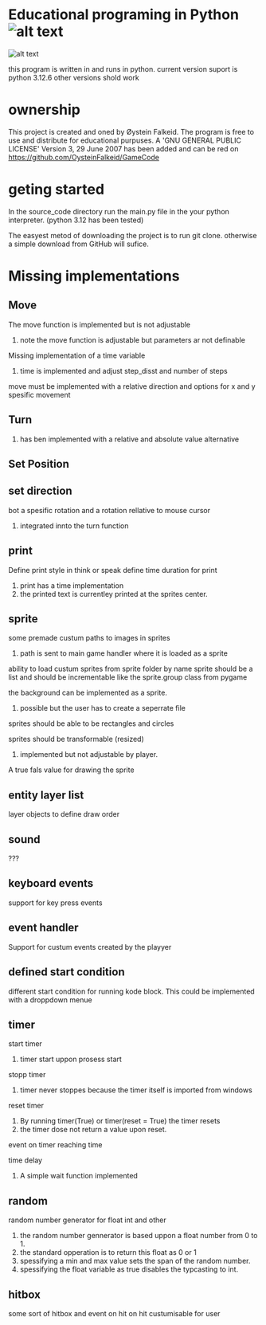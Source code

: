 # Educational programing in Python ![alt text](https://github.com/OysteinFalkeid/GameCode/blob/main/source_code/imports/sprites/icon.png)
![alt text](https://github.com/OysteinFalkeid/GameCode/blob/main/source_code/imports/sprites/Screenshot.png)

this program is written in and runs in python.
current version suport is python 3.12.6 other versions shold work

# ownership
This project is created and oned by Øystein Falkeid.
The program is free to use and distribute for educational purpuses.
A 'GNU GENERAL PUBLIC LICENSE' Version 3, 29 June 2007 has been added and 
can be red on https://github.com/OysteinFalkeid/GameCode

# geting started
In the source_code directory run the main.py file in the your python interpreter. (python 3.12 has been tested)

The easyest metod of downloading the project is to run git clone. otherwise a simple download from GitHub will sufice.

# Missing implementations

## Move

The move function is implemented but is not adjustable
1. note the move function is adjustable but parameters ar not definable

Missing implementation of a time variable
1. time is implemented and adjust step_disst and number of steps

move must be implemented with a relative direction and options for x and y spesific movement


## Turn
1. has ben implemented with a relative and absolute value alternative

## Set Position

## set direction
bot a spesific rotation and a rotation rellative to mouse cursor
1. integrated innto the turn function

## print
Define print style in think or speak
define time duration for print
1. print has a time implementation 
2. the printed text is currentley printed at the sprites center.

## sprite
some premade custum paths to images in sprites
1. path is sent to main game handler where it is loaded as a sprite

ability to load custum sprites from sprite folder by name 
sprite should be a list and should be incrementable like the sprite.group class from pygame

the background can be implemented as a sprite.
1. possible but the user has to create a seperrate file

sprites should be able to be rectangles and circles

sprites should be transformable (resized)
1. implemented but not adjustable by player.

A true fals value for drawing the sprite

## entity layer list
layer objects to define draw order

## sound
???

## keyboard events
support for key press events

## event handler 
Support for custum events created by the playyer

## defined start condition
different start condition for running kode block. 
This could be implemented with a droppdown menue

## timer
start timer
1. timer start uppon prosess start

stopp timer
1. timer never stoppes because the timer itself is imported from windows

reset timer
1. By running timer(True) or timer(reset = True) the timer resets
2. the timer dose not return a value upon reset.

event on timer reaching time

time delay
1. A simple wait function implemented

## random
random number generator for float int and other
1. the random number gennerator is based uppon a float number from 0 to 1.
2. the standard opperation is to return this float as 0 or 1
3. spessifying a min and max value sets the span of the random number.
4. spessifying the float variable as true disables the typcasting to int.

## hitbox
some sort of hitbox and event on hit
on hit custumisable for user








